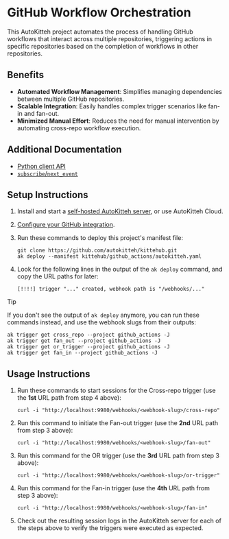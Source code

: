 
# GitHub Workflow Orchestration

This AutoKitteh project automates the process of handling GitHub workflows that interact across multiple repositories, 
triggering actions in specific repositories based on the completion of workflows in other repositories.

## Benefits

- **Automated Workflow Management**: Simplifies managing dependencies between multiple GitHub repositories.
- **Scalable Integration**: Easily handles complex trigger scenarios like fan-in and fan-out.
- **Minimized Manual Effort**: Reduces the need for manual intervention by automating cross-repo workflow execution.

## Additional Documentation

- [Python client API](https://pygithub.readthedocs.io/en/latest/index.html)
- [`subscribe`/`next_event`](https://docs.autokitteh.com/glossary/event/)

## Setup Instructions

1. Install and start a 
   [self-hosted AutoKitteh server](https://docs.autokitteh.com/get_started/quickstart), 
   or use AutoKitteh Cloud.

2. [Configure your GitHub integration](https://docs.autokitteh.com/integrations/github).

3. Run these commands to deploy this project's manifest file:

   ```shell
   git clone https://github.com/autokitteh/kittehub.git
   ak deploy --manifest kittehub/github_actions/autokitteh.yaml
   ```

4. Look for the following lines in the output of the `ak deploy` command, and 
   copy the URL paths for later:

   ```
   [!!!!] trigger "..." created, webhook path is "/webhooks/..."
   ```

> [!TIP]
> If you don't see the output of `ak deploy` anymore, you can run these 
> commands instead, and use the webhook slugs from their outputs:
>
> ```shell
> ak trigger get cross_repo --project github_actions -J
> ak trigger get fan_out --project github_actions -J
> ak trigger get or_trigger --project github_actions -J
> ak trigger get fan_in --project github_actions -J
> ```

## Usage Instructions

1. Run these commands to start sessions for the Cross-repo trigger 
   (use the **1st** URL path from step 4 above):

   ```shell
   curl -i "http://localhost:9980/webhooks/<webhook-slug>/cross-repo"
   ```

2. Run this command to initiate the Fan-out trigger 
   (use the **2nd** URL path from step 3 above):

   ```shell
   curl -i "http://localhost:9980/webhooks/<webhook-slug>/fan-out"
   ```

3. Run this command for the OR trigger 
   (use the **3rd** URL path from step 3 above):

   ```shell
   curl -i "http://localhost:9980/webhooks/<webhook-slug>/or-trigger"
   ```

4. Run this command for the Fan-in trigger 
   (use the **4th** URL path from step 3 above):

   ```shell
   curl -i "http://localhost:9980/webhooks/<webhook-slug>/fan-in"
   ```

5. Check out the resulting session logs in the AutoKitteh server for each of 
   the steps above to verify the triggers were executed as expected.
